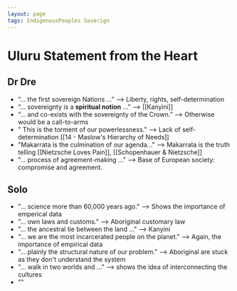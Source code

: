 ```yaml
---
layout: page
tags: IndigenousPeoples Soverign
---
```


# Uluru Statement from the Heart

## Dr Dre

- “... the first sovereign Nations ...” —> Liberty, rights, self-determination
- “… sovereignty is a **spiritual notion** …” —> [[Kanyini]]
- “… and co-exists with the sovereignty of the Crown.” —> Otherwise would be a call-to-arms
- " This is the torment of our powerlessness." --> Lack of self-determination [[14 - Maslow's Hierarchy of Needs]]
- "Makarrata is the culmination of our agenda..." --> Makarrata is the truth telling [[Nietzsche Loves Pain]], [[Schopenhauer & Nietzsche]]
- "... process of agreement-making ..." --> Base of European society: compromise and agreement.

## Solo

- "... science more than 60,000 years ago." --> Shows the importance of emperical data
- "... own laws and customs." --> Aboriginal customary law
- "... the ancestral tie between the land ..." --> Kanyini
- "... we are the most incarcerated people on the planet." --> Again, the importance of empirical data
- "... plainly the structural nature of our problem." --> Aboriginal are stuck as they don't understand the system
- "... walk in two worlds and ..." --> shows the idea of interconnecting the cultures
- ""